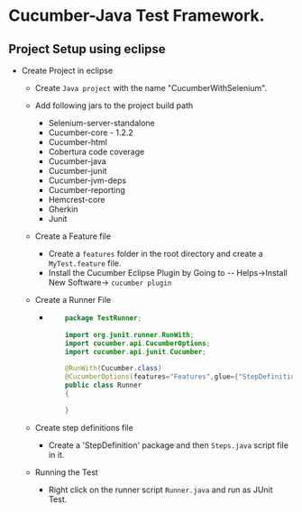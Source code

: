 # Cucumber-Java Test Framework.

## Project Setup using eclipse
- Create Project in eclipse
    - Create ```Java project``` with the name "CucumberWithSelenium".
    - Add following jars to the project build path
        + Selenium-server-standalone
        + Cucumber-core - 1.2.2
        + Cucumber-html
        + Cobertura code coverage
        + Cucumber-java
        + Cucumber-junit
        + Cucumber-jvm-deps
        + Cucumber-reporting
        + Hemcrest-core
        + Gherkin
        + Junit
      
    - Create a Feature file
        + Create a ```features``` folder in the root directory and create a ```MyTest.feature``` file.
        + Install the Cucumber Eclipse Plugin by Going to -- Helps->Install New Software-> ```cucumber plugin```
    - Create a Runner File
        + ``` Java
	          package TestRunner;		
	          
	          import org.junit.runner.RunWith;		
	          import cucumber.api.CucumberOptions;		
	          import cucumber.api.junit.Cucumber;		
	          
	          @RunWith(Cucumber.class)				
	          @CucumberOptions(features="Features",glue={"StepDefinition"})						
	          public class Runner 				
	          {		
	          
	          }
        	```
      
     - Create step definitions file 
        + Create a 'StepDefinition' package and then ```Steps.java``` script file in it.
     - Running the Test
        + Right click on the runner script ```Runner.java``` and run as JUnit Test.
          